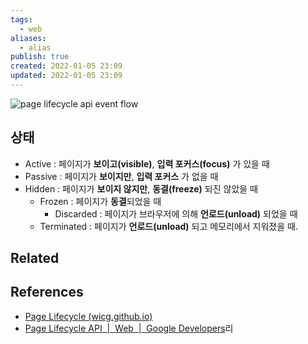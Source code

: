 ```yaml
---
tags:
  - web
aliases:
  - alias
publish: true
created: 2022-01-05 23:09
updated: 2022-01-05 23:09
---
```


![page lifecycle api event flow](https://developers.google.com/web/updates/images/2018/07/page-lifecycle-api-state-event-flow.png)

## 상태

- Active : 페이지가 **보이고(visible)**, **입력 포커스(focus)** 가 있을 때
- Passive : 페이지가 **보이지만**, **입력 포커스** 가 없을 때
- Hidden : 페이지가 **보이지 않지만**, **동결(freeze)** 되진 않았을 때
	- Frozen : 페이지가 **동결**되었을 때
		- Discarded : 페이지가 브라우저에 의해 **언로드(unload)** 되었을 때
	- Terminated : 페이지가 **언로드(unload)** 되고 메모리에서 지워졌을 때.

## Related

## References

- [Page Lifecycle (wicg.github.io)](https://wicg.github.io/page-lifecycle/)
- [Page Lifecycle API  |  Web  |  Google Developers](https://developers.google.com/web/updates/2018/07/page-lifecycle-api)리